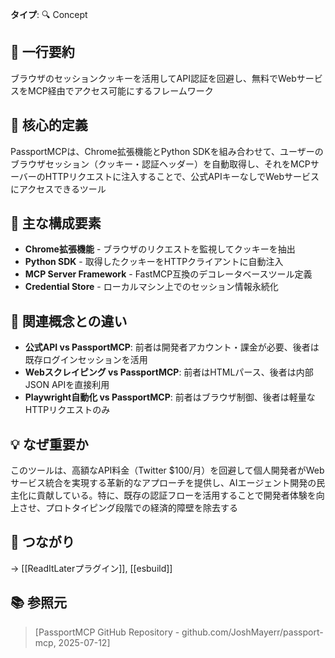 **タイプ**: 🔍 Concept

## 📝 一行要約
ブラウザのセッションクッキーを活用してAPI認証を回避し、無料でWebサービスをMCP経由でアクセス可能にするフレームワーク

## 🎯 核心的定義
PassportMCPは、Chrome拡張機能とPython SDKを組み合わせて、ユーザーのブラウザセッション（クッキー・認証ヘッダー）を自動取得し、それをMCPサーバーのHTTPリクエストに注入することで、公式APIキーなしでWebサービスにアクセスできるツール

## 🌟 主な構成要素
- **Chrome拡張機能** - ブラウザのリクエストを監視してクッキーを抽出
- **Python SDK** - 取得したクッキーをHTTPクライアントに自動注入
- **MCP Server Framework** - FastMCP互換のデコレータベースツール定義
- **Credential Store** - ローカルマシン上でのセッション情報永続化

## 🔄 関連概念との違い
- **公式API vs PassportMCP**: 前者は開発者アカウント・課金が必要、後者は既存ログインセッションを活用
- **Webスクレイピング vs PassportMCP**: 前者はHTMLパース、後者は内部JSON APIを直接利用
- **Playwright自動化 vs PassportMCP**: 前者はブラウザ制御、後者は軽量なHTTPリクエストのみ

## 💡 なぜ重要か
このツールは、高額なAPI料金（Twitter $100/月）を回避して個人開発者がWebサービス統合を実現する革新的なアプローチを提供し、AIエージェント開発の民主化に貢献している。特に、既存の認証フローを活用することで開発者体験を向上させ、プロトタイピング段階での経済的障壁を除去する

## 🔗 つながり
→ [[ReadItLaterプラグイン]], [[esbuild]]

## 📚 参照元
> [PassportMCP GitHub Repository - github.com/JoshMayerr/passport-mcp, 2025-07-12]